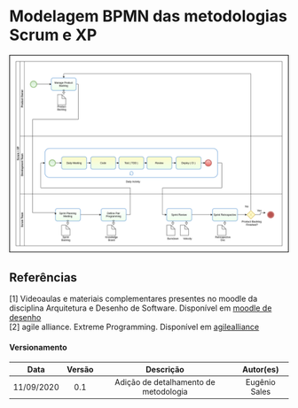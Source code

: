 # Modelagem BPMN das metodologias Scrum e XP

<img src="../images/modelagem-bpmn-metodologia-scrum-xp.png" width="1000" />

## Referências

[1] Videoaulas e materiais complementares presentes no moodle da disciplina Arquitetura e Desenho de Software. Disponível em [moodle de desenho](https://aprender3.unb.br/course/view.php?id=158) <br>
[2] agile alliance. Extreme Programming. Disponível em [agilealliance](https://www.agilealliance.org/glossary/xp/#q=~(infinite~false~filters~(postType~(~'post~'aa_book~'aa_event_session~'aa_experience_report~'aa_glossary~'aa_research_paper~'aa_video)~tags~(~'xp))~searchTerm~'~sort~false~sortDirection~'asc~page~1))

#### Versionamento
|   Data   |  Versão  |        Descrição       |          Autor(es)          |
|:--------:|:--------:|:----------------------:|:---------------------------:|
| 11/09/2020|   0.1    | Adição de detalhamento de metodologia |  Eugênio Sales  |
